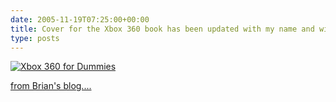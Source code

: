 ```yaml
---
date: 2005-11-19T07:25:00+00:00
title: Cover for the Xbox 360 book has been updated with my name and with our gamer tags ...
type: posts
---
```

[ <img src="http://static.flickr.com/32/64639438_62448e6537_m.jpg" alt="Xbox 360 for Dummies" border="0" /> ](http://www.xbox4dummies.com)



[from Brian's blog....](http://spaces.msn.com/members/brianjo/blog/cns!1ph41gaeDxp9TA2G5t8Gj1DA!391.entry)
